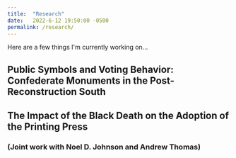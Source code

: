 ```yaml
---
title:  "Research"
date:   2022-6-12 19:50:00 -0500
permalink: /research/
---
```


Here are a few things I'm currently working on...

## Public Symbols and Voting Behavior: Confederate Monuments in the Post-Reconstruction South

## The Impact of the Black Death on the Adoption of the Printing Press
### (Joint work with Noel D. Johnson and Andrew Thomas)